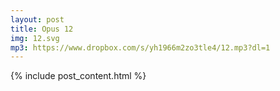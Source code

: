 ```yaml
---
layout: post
title: Opus 12
img: 12.svg
mp3: https://www.dropbox.com/s/yh1966m2zo3tle4/12.mp3?dl=1
---
```


{% include post_content.html %}
